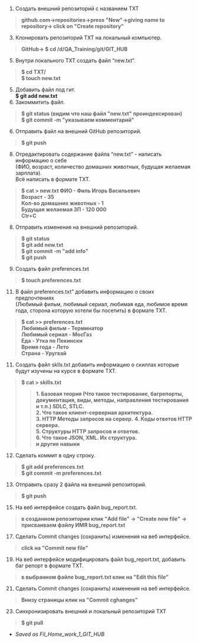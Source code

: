  1. Создать внешний репозиторий c названием TXT  
 >**github.com->repositories->press "New"->giving name to repository-> click on "Create repository"**
 3. Клонировать репозиторий TXT на локальный компьютер.  
 >**GitHub->  $ cd /d/QA_Training/git/GIT_HUB**
 5. Внутри локального TXT создать файл “new.txt”.  
 >**$ cd TXT/  
>$ touch new.txt**
 5. Добавить файл под гит.  
 **$ git add new.txt**
 7. Закоммитить файл.  
 >**$ git status (видим что наш файл "new.txt" проиндексирован)  
 >$ git commit -m "указываем комментарий"**
 6. Отправить файл на внешний GitHub репозиторий.  
 >**$ git push**
 8. Отредактировать содержание файла “new.txt” - написать информацию о себе  
 (ФИО, возраст, количество домашних животных, будущая желаемая зарплата).  
 Всё написать в формате TXT.  
 >**$ cat > new.txt
 >ФИО - Филь Игорь Васильевич  
 >Возраст - 35  
 >Кол-во домашних животных - 1  
 >Будущая желаемая ЗП - 120 000  
 >Ctr+C**
 8. Отправить изменения на внешний репозиторий.  
 >**$ git status  
 >$ git add new.txt  
 >$ git commit -m "add info"  
 >$ git push**
 9. Создать файл preferences.txt  
 >**$ touch preferences.txt**
 11. В файл preferences.txt” добавить информацию о своих предпочтениях  
 (Любимый фильм, любимый сериал, любимая еда, любимое время года, сторона которую хотели бы посетить) в формате TXT.  
 >**$ cat >> preferences.txt**  
 >**Любимый фильм - Терминатор**  
 >**Любимый сериал - МосГаз**  
 >**Еда - Утка по Пекински**  
 >**Время года - Лето**  
 >**Страна - Уругвай**
 11. Создать файл sklls.txt добавить информацию о скиллах которые будут изучены на курсе в формате TXT.  
 >**$ cat > skills.txt**    
 >>**1. Базовая теория (Что такое тестирование, багрепорты, документация, виды, методы, направления тестирования и т.п.) SDLC, STLC.**  
 >>**2. Что такое клиент-серверная архитектура.**  
 >>**3. HTTP Методы запросов на сервер.**
 >>**4. Коды ответов HTTP сервера.**  
 >>**5. Структуры HTTP запросов и ответов.**  
 >>**6. Что такое JSON, XML. Их структура.**  
 >>**и другие навыки**  
  12. Сделать коммит в одну строку.  
 >**$ git add preferences.txt**  
 >**$ git commit -m preferences.txt**
 13. Отправить сразу 2 файла на внешний репозиторий.  
 >**$ git push**
 15. На веб интерфейсе создать файл bug_report.txt.  
 >**в созданном репозитории клик "Add file" -> "Create new file" -> присваиваем файлу ИМЯ bug_report.txt**
 17. Сделать Commit changes (сохранить) изменения на веб интерфейсе.  
 >**click на "Commit new file"**
 19. На веб интерфейсе модифицировать файл bug_report.txt, добавить баг репорт в формате TXT.  
 >**в выбранном файле bug_report.txt клик на "Edit this file"**
 21. Сделать Commit changes (сохранить) изменения на веб интерфейсе.  
 >**Внизу страницы клик на "Commit cghanges"**
 23. Синхронизировать внешний и локальный репозиторий TXT  
 >**$ git pull**


 * *Saved as Fil_Home_work_1_GIT_HUB*

